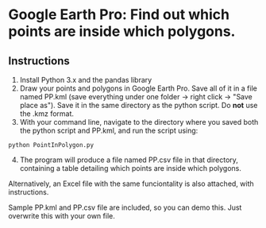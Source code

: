 # Google Earth Pro: Find out which points are inside which polygons.

## Instructions

1. Install Python 3.x and the pandas library
2. Draw your points and polygons in Google Earth Pro. Save all of it in a file named PP.kml (save everything under one folder -> right click -> "Save place as"). Save it in the same directory as the python script. Do __not__ use the .kmz format.
3. With your command line, navigate to the directory where you saved both the python script and PP.kml, and run the script using:
```
python PointInPolygon.py
```
4. The program will produce a file named PP.csv file in that directory, containing a table detailing which points are inside which polygons.

Alternatively, an Excel file with the same funciontality is also attached, with instructions.

Sample PP.kml and PP.csv file are included, so you can demo this. Just overwrite this with your own file.
